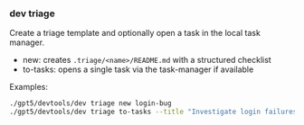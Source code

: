 ### dev triage

Create a triage template and optionally open a task in the local task manager.

- new: creates `.triage/<name>/README.md` with a structured checklist
- to-tasks: opens a single task via the task-manager if available

Examples:
```bash
./gpt5/devtools/dev triage new login-bug
./gpt5/devtools/dev triage to-tasks --title "Investigate login failures" --description "See .triage/login-bug" --assignee you --priority 2
```
